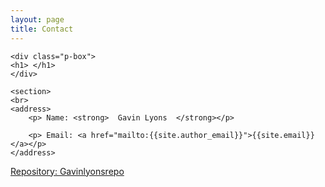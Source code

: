 ```yaml
---
layout: page
title: Contact
---
```

<html>
<head>
	<link rel="stylesheet" type="text/css" href="{{site.url}}/css/style.css">
</head>
<body>
	
	<div class="p-box">
	<h1> </h1>
	</div>
	
	<section>
	<br>
	<address>
		<p> Name: <strong>  Gavin Lyons  </strong></p>

		<p> Email: <a href="mailto:{{site.author_email}}">{{site.email}}</a></p>
	</address>
</section>

</body>
</html>

[Repository: Gavinlyonsrepo](https://github.com/gavinlyonsrepo) 
